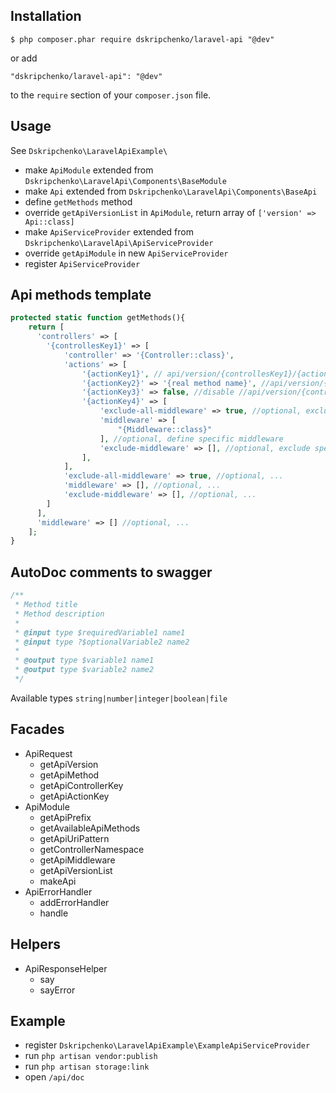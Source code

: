## Installation

```
$ php composer.phar require dskripchenko/laravel-api "@dev"
```

or add

```
"dskripchenko/laravel-api": "@dev"
```

to the ```require``` section of your `composer.json` file.

## Usage

See ```Dskripchenko\LaravelApiExample\```

* make `ApiModule` extended from `Dskripchenko\LaravelApi\Components\BaseModule`
* make `Api` extended from `Dskripchenko\LaravelApi\Components\BaseApi`
* define `getMethods` method
* override `getApiVersionList` in `ApiModule`, return array of `['version' => Api::class]`
* make `ApiServiceProvider` extended from `Dskripchenko\LaravelApi\ApiServiceProvider`
* override `getApiModule` in new `ApiServiceProvider`
* register `ApiServiceProvider`

## Api methods template

```php
protected static function getMethods(){
    return [
      'controllers' => [
        '{controllesKey1}' => [
            'controller' => '{Controller::class}',
            'actions' => [
                '{actionKey1}', // api/version/{controllesKey1}/{actionKey1}
                '{actionKey2}' => '{real method name}', //api/version/{controllesKey1}/{actionKey2}
                '{actionKey3}' => false, //disable //api/version/{controllesKey1}/{actionKey3}
                '{actionKey4}' => [
                    'exclude-all-middleware' => true, //optional, exclude all global and controller middleware
                    'middleware' => [
                        "{Middleware::class}"
                    ], //optional, define specific middleware 
                    'exclude-middleware' => [], //optional, exclude specific middleware
                ],
            ],
            'exclude-all-middleware' => true, //optional, ...
            'middleware' => [], //optional, ...
            'exclude-middleware' => [], //optional, ...
        ]
      ],
      'middleware' => [] //optional, ...
    ];
}

```

## AutoDoc comments to swagger

```php
/**
 * Method title
 * Method description
 *
 * @input type $requiredVariable1 name1
 * @input type ?$optionalVariable2 name2
 *
 * @output type $variable1 name1
 * @output type $variable2 name2
 */

```

Available types ```string|number|integer|boolean|file```

## Facades

* ApiRequest
    * getApiVersion
    * getApiMethod
    * getApiControllerKey
    * getApiActionKey
* ApiModule
    * getApiPrefix
    * getAvailableApiMethods
    * getApiUriPattern
    * getControllerNamespace
    * getApiMiddleware
    * getApiVersionList
    * makeApi
* ApiErrorHandler
    * addErrorHandler
    * handle

## Helpers

* ApiResponseHelper
    * say
    * sayError

## Example

* register `Dskripchenko\LaravelApiExample\ExampleApiServiceProvider`
* run `php artisan vendor:publish`
* run `php artisan storage:link`
* open `/api/doc`
